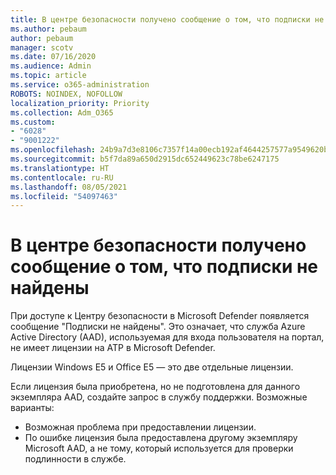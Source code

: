 ```yaml
---
title: В центре безопасности получено сообщение о том, что подписки не найдены
ms.author: pebaum
author: pebaum
manager: scotv
ms.date: 07/16/2020
ms.audience: Admin
ms.topic: article
ms.service: o365-administration
ROBOTS: NOINDEX, NOFOLLOW
localization_priority: Priority
ms.collection: Adm_O365
ms.custom:
- "6028"
- "9001222"
ms.openlocfilehash: 24b9a7d3e8106c7357f14a00ecb192af4644257577a9549620b6e8b11b6f90d0
ms.sourcegitcommit: b5f7da89a650d2915dc652449623c78be6247175
ms.translationtype: HT
ms.contentlocale: ru-RU
ms.lasthandoff: 08/05/2021
ms.locfileid: "54097463"
---
```

# <a name="no-subscriptions-found-message-in-the-security-center"></a>В центре безопасности получено сообщение о том, что подписки не найдены

При доступе к Центру безопасности в Microsoft Defender появляется сообщение "Подписки не найдены". Это означает, что служба Azure Active Directory (AAD), используемая для входа пользователя на портал, не имеет лицензии на ATP в Microsoft Defender.  

Лицензии Windows E5 и Office E5 — это две отдельные лицензии.

Если лицензия была приобретена, но не подготовлена для данного экземпляра AAD, создайте запрос в службу поддержки. Возможные варианты: <br/>
-   Возможная проблема при предоставлении лицензии.<br/>
-   По ошибке лицензия была предоставлена другому экземпляру Microsoft AAD, а не тому, который используется для проверки подлинности в службе.